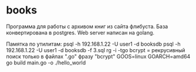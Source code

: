 # books
Программа для работы с архивом книг из сайта флибуста.
База конвертирована в postgres. Web server написан на golang. 

Памятка по утилитам:
psql -h 192.168.1.22 -U user1 -d booksdb
psql -h 192.168.1.22 -U user1 -d booksdb -f 3.sql
rg -i -tgo bcrypt = рекрусивный поиск только в файлах ".go" фразу "bcrypt"
GOOS=linux GOARCH=amd64 go build main.go -o ./hello_world
